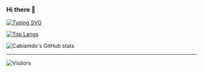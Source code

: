 ### Hi there 👋

<!--
**cabiamdos/cabiamdos** is a ✨ _special_ ✨ repository because its `README.md` (this file) appears on your GitHub profile.

Here are some ideas to get you started:

- 🔭 I’m currently working on ...
- 🌱 I’m currently learning ...
- 👯 I’m looking to collaborate on ...
- 🤔 I’m looking for help with ...
- 💬 Ask me about ...
- 📫 How to reach me: ...
- 😄 Pronouns: ...
- ⚡ Fun fact: ...
-->

[![Typing SVG](https://readme-typing-svg.herokuapp.com?font=Fira+Code&pause=1000&color=C33030E7&width=435&lines=Open-source+developer;from+Spain;Nice+to+meet+you)](https://git.io/typing-svg)

[![Top Langs](https://github-readme-stats.vercel.app/api/top-langs/?username=cabiamdos&show_icons=true&title_color=fff&icon_color=79ff97&text_color=9f9f9f&bg_color=151515)](https://github.com/cabiamdos/github-readme-stats)

![Cabiamdo's GitHub stats](https://github-readme-stats.vercel.app/api?username=cabiamdos&show_icons=true&show_icons=true&title_color=fff&icon_color=79ff97&text_color=9f9f9f&bg_color=151515)


---

![Visitors](https://gh-hits.nomadcoders.workers.dev/view?username=cabiamdos)
